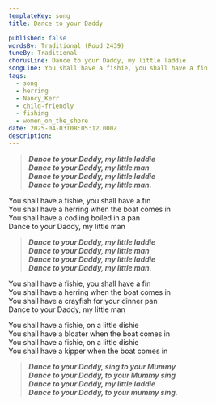 ```yaml
---
templateKey: song
title: Dance to your Daddy

published: false
wordsBy: Traditional (Roud 2439)
tuneBy: Traditional
chorusLine: Dance to your Daddy, my little laddie
songLine: You shall have a fishie, you shall have a fin
tags:
  - song
  - herring
  - Nancy_Kerr
  - child-friendly
  - fishing
  - women_on_the_shore
date: 2025-04-03T08:05:12.000Z
description: 
---
```

>***Dance to your Daddy, my little laddie\
Dance to your Daddy, my little man\
Dance to your Daddy, my little laddie\
Dance to your Daddy, my little man.***

You shall have a fishie, you shall have a fin\
You shall have a herring when the boat comes in\
You shall have a codling boiled in a pan\
Dance to your Daddy, my little man

>***Dance to your Daddy, my little laddie\
Dance to your Daddy, my little man\
Dance to your Daddy, my little laddie\
Dance to your Daddy, my little man.***

You shall have a fishie, you shall have a fin\
You shall have a herring when the boat comes in\
You shall have a crayfish for your dinner pan\
Dance to your Daddy, my little man

You shall have a fishie, on a little dishie\
You shall have a bloater when the boat comes in\
You shall have a fishie, on a little dishie\
You shall have a kipper when the boat comes in

>***Dance to your Daddy, sing to your Mummy\
Dance to your Daddy, to your Mummy sing\
Dance to your Daddy, my little laddie\
Dance to your Daddy, to your mummy sing.***

